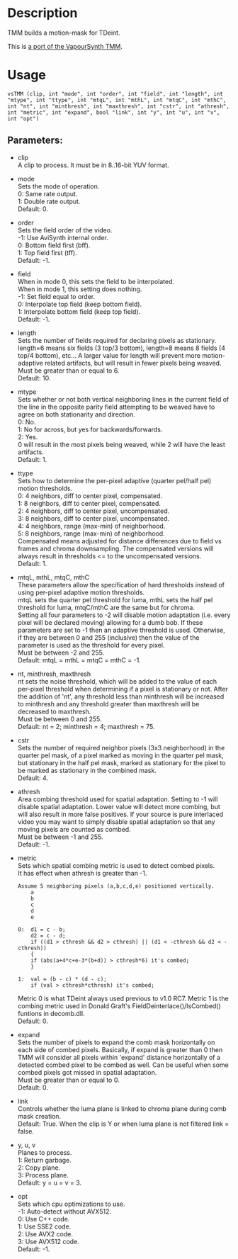 # Description

TMM builds a motion-mask for TDeint. 

This is [a port of the VapourSynth TMM](https://github.com/HomeOfVapourSynthEvolution/VapourSynth-TDeintMod).

# Usage

```
vsTMM (clip, int "mode", int "order", int "field", int "length", int "mtype", int "ttype", int "mtqL", int "mthL", int "mtqC", int "mthC", int "nt", int "minthresh", int "maxthresh", int "cstr", int "athresh", int "metric", int "expand", bool "link", int "y", int "u", int "v", int "opt")
```

## Parameters:

- clip\
    A clip to process. It must be in 8..16-bit YUV format.
    
- mode\
    Sets the mode of operation.\
    0: Same rate output.\
    1: Double rate output.\
    Default: 0.
    
- order\
    Sets the field order of the video.\
    -1: Use AviSynth internal order.\
    0: Bottom field first (bff).\
    1: Top field first (tff).\
    Default: -1.
    
- field\
    When in mode 0, this sets the field to be interpolated.\
    When in mode 1, this setting does nothing.\
    -1: Set field equal to order.\
    0: Interpolate top field (keep bottom field).\
    1: Interpolate bottom field (keep top field).\
    Default: -1.
    
- length\
    Sets the number of fields required for declaring pixels as stationary. length=6 means six fields (3 top/3 bottom), length=8 means 8 fields (4 top/4 bottom), etc... A larger value for length will prevent more motion-adaptive related artifacts, but will result in fewer pixels being weaved.\
    Must be greater than or equal to 6.\
    Default: 10.
    
- mtype\
    Sets whether or not both vertical neighboring lines in the current field of the line in the opposite parity field attempting to be weaved have to agree on both stationarity and direction.\
    0: No.\
    1: No for across, but yes for backwards/forwards.\
    2: Yes.\
    0 will result in the most pixels being weaved, while 2 will have the least artifacts.\
    Default: 1.
    
- ttype\
    Sets how to determine the per-pixel adaptive (quarter pel/half pel) motion thresholds.\
    0: 4 neighbors, diff to center pixel, compensated.\
    1: 8 neighbors, diff to center pixel, compensated.\
    2: 4 neighbors, diff to center pixel, uncompensated.\
    3: 8 neighbors, diff to center pixel, uncompensated.\
    4: 4 neighbors, range (max-min) of neighborhood.\
    5: 8 neighbors, range (max-min) of neighborhood.\
    Compensated means adjusted for distance differences due to field vs frames and chroma downsampling. The compensated versions will always result in thresholds <= to the uncompensated versions.\
    Default: 1.
    
- mtqL, mthL, mtqC, mthC\
    These parameters allow the specification of hard thresholds instead of using per-pixel adaptive motion thresholds.\
    mtqL sets the quarter pel threshold for luma, mthL sets the half pel threshold for luma, mtqC/mthC are the same but for chroma.\
    Setting all four parameters to -2 will disable motion adaptation (i.e. every pixel will be declared moving) allowing for a dumb bob. If these parameters are set to -1 then an adaptive threshold is used. Otherwise, if they are between 0 and 255 (inclusive) then the value of the parameter is used as the threshold for every pixel.\
    Must be between -2 and 255.\
    Default: mtqL = mthL = mtqC = mthC = -1.
    
- nt, minthresh, maxthresh\
    nt sets the noise threshold, which will be added to the value of each per-pixel threshold when determining if a pixel is stationary or not. After the addition of 'nt', any threshold less than minthresh will be increased to minthresh and any threshold greater than maxthresh will be decreased to maxthresh.\
    Must be between 0 and 255.\
    Default: nt = 2; minthresh = 4; maxthresh = 75.
    
- cstr\
    Sets the number of required neighbor pixels (3x3 neighborhood) in the quarter pel mask, of a pixel marked as moving in the quarter pel mask, but stationary in the half pel mask, marked as stationary for the pixel to be marked as stationary in the combined mask.\
    Default: 4.
    
- athresh\
    Area combing threshold used for spatial adaptation. Setting to -1 will disable spatial adaptation. Lower value will detect more combing, but will also result in more false positives. If your source is pure interlaced video you may want to simply disable spatial adaptation so that any moving pixels are counted as combed.\
    Must be between -1 and 255.\
    Default: -1.

- metric\
    Sets which spatial combing metric is used to detect combed pixels.\
    It has effect when athresh is greater than -1.    
    ```
    Assume 5 neighboring pixels (a,b,c,d,e) positioned vertically.
        a
        b
        c
        d
        e
    
    0:  d1 = c - b;
        d2 = c - d;
        if ((d1 > cthresh && d2 > cthresh) || (d1 < -cthresh && d2 < -cthresh))
        {
        if (abs(a+4*c+e-3*(b+d)) > cthresh*6) it's combed;
        }
    
    1:  val = (b - c) * (d - c);
        if (val > cthresh*cthresh) it's combed;
    ```
    Metric 0 is what TDeint always used previous to v1.0 RC7. Metric 1 is the combing metric used in Donald Graft's FieldDeinterlace()/IsCombed() funtions in decomb.dll.\
    Default: 0.

- expand\
    Sets the number of pixels to expand the comb mask horizontally on each side of combed pixels. Basically, if expand is greater than 0 then TMM will consider all pixels within 'expand' distance horizontally of a detected combed pixel to be combed as well. Can be useful when some combed pixels got missed in spatial adaptation.\
    Must be greater than or equal to 0.\
    Default: 0.

- link\
    Controls whether the luma plane is linked to chroma plane during comb mask creation.\
    Default: True. When the clip is Y or when luma plane is not filtered link = false.
    
- y, u, v\
    Planes to process.\
    1: Return garbage.\
    2: Copy plane.\
    3: Process plane.\
    Default: y = u = v = 3.

- opt\
    Sets which cpu optimizations to use.\
    -1: Auto-detect without AVX512.\
    0: Use C++ code.\
    1: Use SSE2 code.\
    2: Use AVX2 code.\
    3: Use AVX512 code.\
    Default: -1.
    